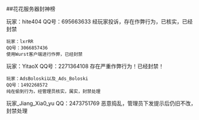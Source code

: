 ##花花服务器封神榜

玩家：hite404
QQ号：695663633
经玩家投诉，存在作弊行为，已核实，已经封禁
~~~~~~~~
玩家：lxrRR
QQ号：3066857436
使用Wurst客户端进行作弊，已经封禁
~~~~~~~~
玩家：YitaoX
QQ号：2271364108
存在严重作弊行为！已经封禁！
~~~~~~~~
玩家：AdsBoloski以及_Ads_Boloski
QQ号：1492268572
纯在偷到行为，经管理员核实，属实，封禁处理
~~~~~~~~
玩家_Jiang_Xia0_yu
QQ：2473751769
恶意捣乱，管理员下发提示后仍旧不改，封禁处理
